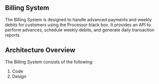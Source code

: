 ## Billing System 
The Billing System is designed to handle advanced payments and weekly debits for customers using the Processor black box. It provides an API to perform advances, schedule weekly debits, and generate daily transaction reports.

## Architecture Overview
The Billing System consists of the following:

1. Code
2. Design
